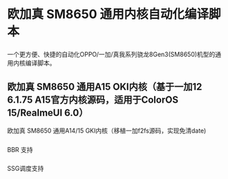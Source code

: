# 欧加真 SM8650 通用内核自动化编译脚本
##### 
一个更方便、快捷的自动化OPPO/一加/真我系列骁龙8Gen3(SM8650)机型的通用内核编译脚本。
## 欧加真 SM8650 通用A15 OKI内核（基于一加12 6.1.75 A15官方内核源码，适用于ColorOS 15/RealmeUI 6.0）
欧加真 SM8650 通用A14/15 GKI内核（移植一加f2fs源码，实现免清date)
##### 
BBR 支持
##### 
SSG调度支持
